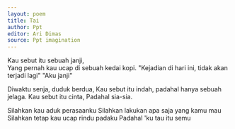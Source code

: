 ```yaml
---
layout: poem
title: Tai
author: Ppt
editor: Ari Dimas
source: Ppt imagination
---
```


Kau sebut itu sebuah janji, <br>
Yang pernah kau ucap di sebuah kedai kopi. 
"Kejadian di hari ini, tidak akan terjadi lagi"
"Aku janji"

Diwaktu senja, duduk berdua, 
Kau sebut itu indah, padahal hanya sebuah jelaga. 
Kau sebut itu cinta, 
Padahal sia-sia. 

Silahkan kau aduk perasaanku
Silahkan lakukan apa saja yang kamu mau
Silahkan tetap kau ucap rindu padaku
Padahal 'ku tau itu semu
